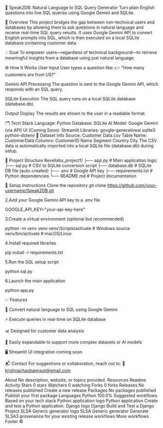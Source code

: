 
🧠 Speak2DB: Natural Language to SQL Query Generator
Turn plain English questions into live SQL queries using Google Gemini and SQLite.

📌 Overview
This project bridges the gap between non-technical users and databases by allowing them to ask questions in natural language and receive real-time SQL query results. It uses Google Gemini API to convert English prompts into SQL, which is then executed on a local SQLite database containing customer data.

💡 Goal
To empower users—regardless of technical background—to retrieve meaningful insights from a database using just natural language.

⚙️ How It Works
User Input
User types a question like:
👉 "How many customers are from US?"

Gemini API Processing
The question is sent to the Google Gemini API, which responds with an SQL query.

SQLite Execution
The SQL query runs on a local SQLite database (database.db).

Output Display
The results are shown to the user in a readable format.

🗂️ Tech Stack
Language: Python
Database: SQLite
AI Model: Google Gemini (via API)
UI (Coming Soon): Streamlit
Libraries:
google-generativeai
sqlite3
python-dotenv
🧾 Dataset Info
Source: Customer Data.csv
Table Name: CustomerData
Columns:
CustomerID
Name
Segment
Country
City
The CSV data is automatically imported into a local SQLite file (database.db) during setup.

📁 Project Structure
Revellabs_project1/ ├── app.py # Main application logic ├── sql.py # CSV to SQLite conversion script ├── database.db # SQLite DB file (auto-created) ├── .env # Google API key ├── requirements.txt # Python dependencies └── README.md # Project documentation

🚀 Setup Instructions
Clone the repository
git clone https://github.com/your-username/Speak2DB.git

2.Add your Google Gemini API key to a .env file

GOOGLE_API_KEY="your-api-key-here"

3.Create a virtual environment (optional but recommended)

python -m venv venv venv\Scripts\activate # Windows source venv/bin/activate # macOS/Linux

4.Install required libraries

pip install -r requirements.txt

5.Run the SQL setup script

python sql.py

6.Launch the main application

python app.py

✅ Features

🔄 Convert natural language to SQL using Google Gemini

⚡ Execute queries in real-time on SQLite database

📊 Designed for customer data analysis

🧩 Easily expandable to support more complex datasets or AI models

🖥️ Streamlit UI integration coming soon

📬 Contact For suggestions or collaboration, reach out to: 📧 krishnachauhannsut@gmail.com

About
No description, website, or topics provided.
Resources
 Readme
 Activity
Stars
 0 stars
Watchers
 0 watching
Forks
 0 forks
Releases
No releases published
Create a new release
Packages
No packages published
Publish your first package
Languages
Python
100.0%
Suggested workflows
Based on your tech stack
Python application logo
Python application
Create and test a Python application.
Django logo
Django
Build and Test a Django Project
SLSA Generic generator logo
SLSA Generic generator
Generate SLSA3 provenance for your existing release workflows
More workflows
Footer
©
